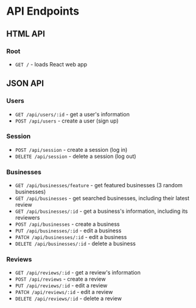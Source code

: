 # API Endpoints

## HTML API

### Root

* `GET /` - loads React web app

## JSON API

### Users

* `GET /api/users/:id` - get a user's information
* `POST /api/users` - create a user (sign up)

### Session

* `POST /api/session` - create a session (log in)
* `DELETE /api/session` - delete a session (log out)

### Businesses
* `GET /api/businesses/feature` - get featured businesses (3 random businesses)
* `GET /api/businesses` - get searched businesses, including their latest review
* `GET /api/businesses/:id` - get a business's information, including its reviewers
* `POST /api/businesses` - create a business
* `PUT /api/businesses/:id` - edit a business
* `PATCH /api/businesses/:id` - edit a business
* `DELETE /api/businesses/:id` - delete a business

### Reviews

* `GET /api/reviews/:id` - get a review's information
* `POST /api/reviews` - create a review
* `PUT /api/reviews/:id` - edit a review
* `PATCH /api/reviews/:id` - edit a review
* `DELETE /api/reviews/:id` - delete a review
